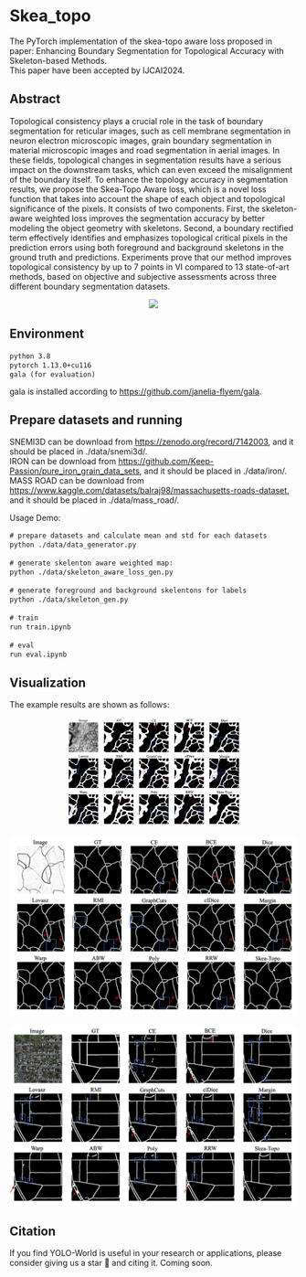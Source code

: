 # Skea_topo
The PyTorch implementation of the skea-topo aware loss proposed in paper: Enhancing Boundary Segmentation for Topological Accuracy with Skeleton-based Methods. <br>
This paper have been accepted by IJCAI2024. <br>

## Abstract
Topological consistency plays a crucial role in the task of boundary segmentation for reticular images, such as cell membrane segmentation in neuron electron microscopic images, grain boundary segmentation in material microscopic images and road segmentation in aerial images. In these fields, topological changes in segmentation results have a serious impact on the downstream tasks, which can even exceed the misalignment of the boundary itself. To enhance the topology accuracy in segmentation results, we propose the Skea-Topo Aware loss, which is a novel loss function that takes into account the shape of each object and topological significance of the pixels. It consists of two components. First, the skeleton-aware weighted loss improves the segmentation accuracy by better modeling the object geometry with skeletons. Second, a boundary rectified term effectively identifies and emphasizes topological critical pixels in the prediction errors using both foreground and background skeletons in the ground truth and predictions. Experiments prove that our method improves topological consistency by up to 7 points in VI compared to 13 state-of-art methods, based on objective and subjective assessments across three different boundary segmentation datasets.

<p align = "center">
<img src="https://github.com/clovermini/Skea_topo/blob/main/images/main.png">
</p>

## Environment

    python 3.8
    pytorch 1.13.0+cu116
    gala (for evaluation)

gala is installed according to https://github.com/janelia-flyem/gala.

## Prepare datasets and running
SNEMI3D can be download from https://zenodo.org/record/7142003, and it should be placed in ./data/snemi3d/.  <br>
IRON can be download from https://github.com/Keep-Passion/pure_iron_grain_data_sets, and it should be placed in ./data/iron/.  <br>
MASS ROAD can be download from https://www.kaggle.com/datasets/balraj98/massachusetts-roads-dataset, and it should be placed in ./data/mass_road/.  <br>

Usage Demo:

    # prepare datasets and calculate mean and std for each datasets
    python ./data/data_generator.py
    
    # generate skelenton aware weighted map:
    python ./data/skeleton_aware_loss_gen.py

    # generate foreground and background skelentons for labels
    python ./data/skeleton_gen.py

    # train
    run train.ipynb

    # eval 
    run eval.ipynb

## Visualization

The example results are shown as follows: 

<p align = "center">
<img src="https://github.com/clovermini/Skea_topo/blob/main/images/snemi3d.png" style="zoom:30%">
</p>
<p align = "center">
<img src="https://github.com/clovermini/Skea_topo/blob/main/images/iron.png" style="zoom:70%">
</p>
<p align = "center">
<img src="https://github.com/clovermini/Skea_topo/blob/main/images/mass_road.png" style="zoom:70%">
</p>

## Citation
If you find YOLO-World is useful in your research or applications, please consider giving us a star 🌟 and citing it.
    Coming soon.



